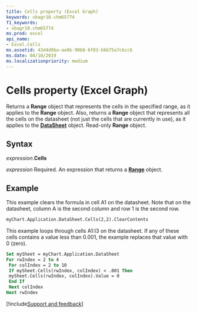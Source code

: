 ```yaml
---
title: Cells property (Excel Graph)
keywords: vbagr10.chm65774
f1_keywords:
- vbagr10.chm65774
ms.prod: excel
api_name:
- Excel.Cells
ms.assetid: 43d4d8ba-ae6b-90b8-6f83-bbb75a7cbccb
ms.date: 04/10/2019
ms.localizationpriority: medium
---
```



# Cells property (Excel Graph)

Returns a **Range** object that represents the cells in the specified range, as it applies to the **Range** object. Also, returns a **Range** object that represents all the cells on the datasheet (not just the cells that are currently in use), as it applies to the **[DataSheet](excel.datasheet-graph-object.md)** object. Read-only **Range** object.

## Syntax

_expression_.**Cells**

_expression_ Required. An expression that returns a **[Range](excel.range-graph-object.md)** object.


## Example

This example clears the formula in cell A1 on the datasheet. Note that on the datasheet, column A is the second column and row 1 is the second row.

```vb
myChart.Application.DataSheet.Cells(2,2).ClearContents
```

This example loops through cells A1:I3 on the datasheet. If any of these cells contains a value less than 0.001, the example replaces that value with 0 (zero).

```vb
Set mySheet = myChart.Application.DataSheet 
For rwIndex = 2 to 4 
 For colIndex = 2 to 10 
 If mySheet.Cells(rwIndex, colIndex) < .001 Then 
 mySheet.Cells(rwIndex, colIndex).Value = 0 
 End If 
 Next colIndex 
Next rwIndex
```

[!include[Support and feedback](~/includes/feedback-boilerplate.md)]
